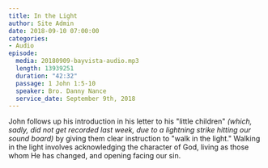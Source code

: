 ```yaml
---
title: In the Light
author: Site Admin
date: 2018-09-10 07:00:00
categories:
- Audio
episode:
  media: 20180909-bayvista-audio.mp3
  length: 13939251
  duration: "42:32"
  passage: 1 John 1:5-10
  speaker: Bro. Danny Nance
  service_date: September 9th, 2018
---
```

John follows up his introduction in his letter to his "little children" _(which, sadly, did not get recorded last week, due to a lightning strike hitting our sound board)_ by giving them clear instruction to "walk in the light." Walking in the light involves acknowledging the character of God, living as those whom He has changed, and opening facing our sin.